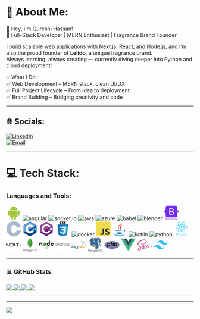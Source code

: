 # 💫 About Me:  
👋 Hey, I'm Qureshi Hassan!  
🚀 Full-Stack Developer | MERN Enthusiast | Fragrance Brand Founder  

I build scalable web applications with Next.js, React, and Node.js, and I’m also the proud founder of **Lelido**, a unique fragrance brand.  
Always learning, always creating — currently diving deeper into Python and cloud deployment!

💡 What I Do:  
✅ Web Development – MERN stack, clean UI/UX  
✅ Full Project Lifecycle – From idea to deployment  
✅ Brand Building – Bridging creativity and code  

---

## 🌐 Socials:
[![LinkedIn](https://img.shields.io/badge/LinkedIn-%230077B5.svg?logo=linkedin&logoColor=white)](https://linkedin.com/in/your-link)  
[![Email](https://img.shields.io/badge/Gmail-D14836?logo=gmail&logoColor=white)](mailto:qureshihassan45@gmail.com)

---

# 💻 Tech Stack:
<h3 align="left">Languages and Tools:</h3>
<p align="left">
  <img src="https://raw.githubusercontent.com/devicons/devicon/master/icons/android/android-original.svg" alt="android" width="40" height="40"/>
  <img src="https://angular.io/assets/images/logos/angular/angular.svg" alt="angular" width="40" height="40"/>
  <img src="https://upload.wikimedia.org/wikipedia/commons/9/96/Socket-io.svg" alt="socket.io" width="40" height="40"/>
  <img src="https://cdn.worldvectorlogo.com/logos/aws-2.svg" alt="aws" width="40" height="40"/>
  <img src="https://cdn.worldvectorlogo.com/logos/azure-1.svg" alt="azure" width="40" height="40"/>
  <img src="https://cdn.worldvectorlogo.com/logos/babel-10.svg" alt="babel" width="40" height="40"/>
  <img src="https://cdn.worldvectorlogo.com/logos/blender-2.svg" alt="blender" width="40" height="40"/>
  <img src="https://raw.githubusercontent.com/devicons/devicon/master/icons/bootstrap/bootstrap-plain-wordmark.svg" alt="bootstrap" width="40" height="40"/>
  <img src="https://raw.githubusercontent.com/devicons/devicon/master/icons/c/c-original.svg" alt="c" width="40" height="40"/>
  <img src="https://raw.githubusercontent.com/devicons/devicon/master/icons/cplusplus/cplusplus-original.svg" alt="c++" width="40" height="40"/>
  <img src="https://raw.githubusercontent.com/devicons/devicon/master/icons/csharp/csharp-original.svg" alt="csharp" width="40" height="40"/>
  <img src="https://raw.githubusercontent.com/devicons/devicon/master/icons/css3/css3-original-wordmark.svg" alt="css3" width="40" height="40"/>
  <img src="https://www.docker.com/wp-content/uploads/2022/03/Moby-logo.png" alt="docker" width="40" height="40"/>
  <img src="https://raw.githubusercontent.com/devicons/devicon/master/icons/javascript/javascript-original.svg" alt="javascript" width="40" height="40"/>
  <img src="https://raw.githubusercontent.com/devicons/devicon/master/icons/java/java-original.svg" alt="java" width="40" height="40"/>
  <img src="https://cdn.worldvectorlogo.com/logos/kotlin-1.svg" alt="kotlin" width="40" height="40"/>
  <img src="https://cdn.worldvectorlogo.com/logos/python-5.svg" alt="python" width="40" height="40"/>
  <img src="https://raw.githubusercontent.com/devicons/devicon/master/icons/react/react-original-wordmark.svg" alt="react" width="40" height="40"/>
  <img src="https://raw.githubusercontent.com/devicons/devicon/master/icons/nextjs/nextjs-original-wordmark.svg" alt="nextjs" width="40" height="40"/>
  <img src="https://raw.githubusercontent.com/devicons/devicon/master/icons/mongodb/mongodb-original-wordmark.svg" alt="mongodb" width="40" height="40"/>
  <img src="https://raw.githubusercontent.com/devicons/devicon/master/icons/nodejs/nodejs-original-wordmark.svg" alt="nodejs" width="40" height="40"/>
  <img src="https://raw.githubusercontent.com/devicons/devicon/master/icons/express/express-original-wordmark.svg" alt="express" width="40" height="40"/>
  <img src="https://raw.githubusercontent.com/devicons/devicon/master/icons/mysql/mysql-original-wordmark.svg" alt="mysql" width="40" height="40"/>
  <img src="https://raw.githubusercontent.com/devicons/devicon/master/icons/postgresql/postgresql-original-wordmark.svg" alt="postgresql" width="40" height="40"/>
  <img src="https://raw.githubusercontent.com/devicons/devicon/master/icons/php/php-original.svg" alt="php" width="40" height="40"/>
  <img src="https://raw.githubusercontent.com/devicons/devicon/master/icons/vuejs/vuejs-original.svg" alt="vuejs" width="40" height="40"/>
  <img src="https://raw.githubusercontent.com/devicons/devicon/master/icons/sass/sass-original.svg" alt="sass" width="40" height="40"/>
  <img src="https://raw.githubusercontent.com/devicons/devicon/master/icons/tailwindcss/tailwindcss-plain.svg" alt="tailwindcss" width="40" height="40"/>
</p>


---

### 📊 GitHub Stats

<a href="https://github.com/qureshi30">
  <img align="center" src="https://github-profile-trophy.vercel.app/?username=qureshi30&theme=radical" />
</a>
<a href="https://github.com/qureshi30">
  <img align="center" src="https://github-readme-stats.vercel.app/api?username=qureshi30&show_icons=true&locale=en&count_private=true&theme=radical" />
</a>
<a href="https://github.com/qureshi30">
  <img align="center" src="https://github-readme-streak-stats.herokuapp.com/?user=qureshi30&theme=radical&hide_border=false" />
</a>
<a href="https://github.com/qureshi30">
  <img align="center" src="https://github-readme-stats.vercel.app/api/top-langs/?username=qureshi30&layout=compact&theme=radical" />
</a>

---



---

[![](https://visitcount.itsvg.in/api?id=qureshi30&icon=0&color=0)](https://visitcount.itsvg.in)

<!-- Proudly created by Hassan with ❤️ | Inspired by Lebyy -->
